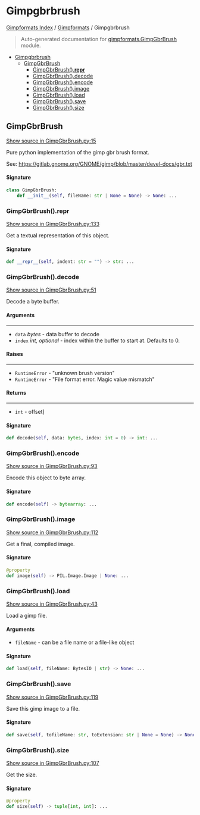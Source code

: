 # Gimpgbrbrush

[Gimpformats Index](../README.md#gimpformats-index) / [Gimpformats](./index.md#gimpformats) / Gimpgbrbrush

> Auto-generated documentation for [gimpformats.GimpGbrBrush](../../../gimpformats/GimpGbrBrush.py) module.

- [Gimpgbrbrush](#gimpgbrbrush)
  - [GimpGbrBrush](#gimpgbrbrush)
    - [GimpGbrBrush().__repr__](#gimpgbrbrush()__repr__)
    - [GimpGbrBrush().decode](#gimpgbrbrush()decode)
    - [GimpGbrBrush().encode](#gimpgbrbrush()encode)
    - [GimpGbrBrush().image](#gimpgbrbrush()image)
    - [GimpGbrBrush().load](#gimpgbrbrush()load)
    - [GimpGbrBrush().save](#gimpgbrbrush()save)
    - [GimpGbrBrush().size](#gimpgbrbrush()size)

## GimpGbrBrush

[Show source in GimpGbrBrush.py:15](../../../gimpformats/GimpGbrBrush.py#L15)

Pure python implementation of the gimp gbr brush format.

See:
 https://gitlab.gnome.org/GNOME/gimp/blob/master/devel-docs/gbr.txt

#### Signature

```python
class GimpGbrBrush:
    def __init__(self, fileName: str | None = None) -> None: ...
```

### GimpGbrBrush().__repr__

[Show source in GimpGbrBrush.py:133](../../../gimpformats/GimpGbrBrush.py#L133)

Get a textual representation of this object.

#### Signature

```python
def __repr__(self, indent: str = "") -> str: ...
```

### GimpGbrBrush().decode

[Show source in GimpGbrBrush.py:51](../../../gimpformats/GimpGbrBrush.py#L51)

Decode a byte buffer.

#### Arguments

----
 - `data` *bytes* - data buffer to decode
 - `index` *int, optional* - index within the buffer to start at. Defaults to 0.

#### Raises

------
 - `RuntimeError` - "unknown brush version"
 - `RuntimeError` - "File format error.  Magic value mismatch"

#### Returns

-------
 - `int` - offset]

#### Signature

```python
def decode(self, data: bytes, index: int = 0) -> int: ...
```

### GimpGbrBrush().encode

[Show source in GimpGbrBrush.py:93](../../../gimpformats/GimpGbrBrush.py#L93)

Encode this object to byte array.

#### Signature

```python
def encode(self) -> bytearray: ...
```

### GimpGbrBrush().image

[Show source in GimpGbrBrush.py:112](../../../gimpformats/GimpGbrBrush.py#L112)

Get a final, compiled image.

#### Signature

```python
@property
def image(self) -> PIL.Image.Image | None: ...
```

### GimpGbrBrush().load

[Show source in GimpGbrBrush.py:43](../../../gimpformats/GimpGbrBrush.py#L43)

Load a gimp file.

#### Arguments

- `fileName` - can be a file name or a file-like object

#### Signature

```python
def load(self, fileName: BytesIO | str) -> None: ...
```

### GimpGbrBrush().save

[Show source in GimpGbrBrush.py:119](../../../gimpformats/GimpGbrBrush.py#L119)

Save this gimp image to a file.

#### Signature

```python
def save(self, tofileName: str, toExtension: str | None = None) -> None: ...
```

### GimpGbrBrush().size

[Show source in GimpGbrBrush.py:107](../../../gimpformats/GimpGbrBrush.py#L107)

Get the size.

#### Signature

```python
@property
def size(self) -> tuple[int, int]: ...
```